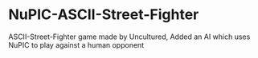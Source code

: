 NuPIC-ASCII-Street-Fighter
==========================

ASCII-Street-Fighter game made by Uncultured, Added an AI which uses NuPIC to play against a human opponent
